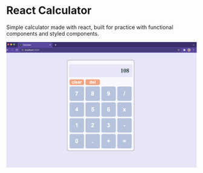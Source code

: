 # React Calculator 

Simple calculator made with react, built for practice with functional components and styled components.


![website](https://github.com/jthagerman/SimpleReactCalculator/blob/main/screenshot.png)